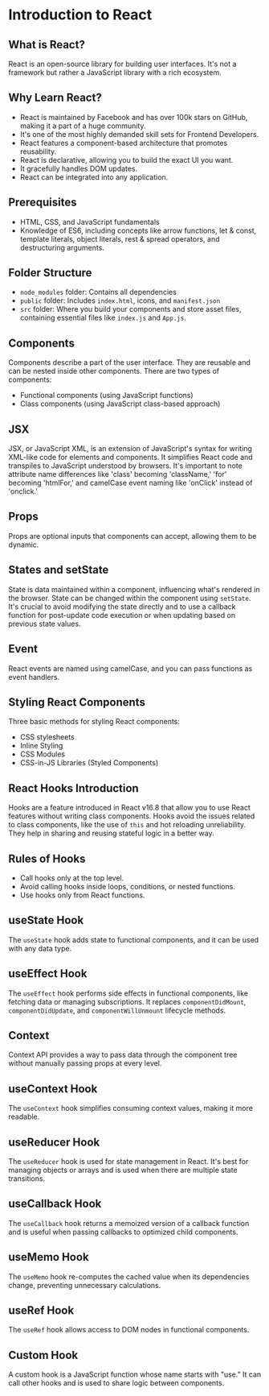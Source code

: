 # Introduction to React

## What is React?

React is an open-source library for building user interfaces. It's not a framework but rather a JavaScript library with a rich ecosystem.

## Why Learn React?

- React is maintained by Facebook and has over 100k stars on GitHub, making it a part of a huge community.
- It's one of the most highly demanded skill sets for Frontend Developers.
- React features a component-based architecture that promotes reusability.
- React is declarative, allowing you to build the exact UI you want.
- It gracefully handles DOM updates.
- React can be integrated into any application.

## Prerequisites

- HTML, CSS, and JavaScript fundamentals
- Knowledge of ES6, including concepts like arrow functions, let & const, template literals, object literals, rest & spread operators, and destructuring arguments.

## Folder Structure

- `node_modules` folder: Contains all dependencies
- `public` folder: Includes `index.html`, icons, and `manifest.json`
- `src` folder: Where you build your components and store asset files, containing essential files like `index.js` and `App.js`.

## Components

Components describe a part of the user interface. They are reusable and can be nested inside other components. There are two types of components:

- Functional components (using JavaScript functions)
- Class components (using JavaScript class-based approach)

## JSX

JSX, or JavaScript XML, is an extension of JavaScript's syntax for writing XML-like code for elements and components. It simplifies React code and transpiles to JavaScript understood by browsers. It's important to note attribute name differences like 'class' becoming 'className,' 'for' becoming 'htmlFor,' and camelCase event naming like 'onClick' instead of 'onclick.'

## Props

Props are optional inputs that components can accept, allowing them to be dynamic.

## States and setState

State is data maintained within a component, influencing what's rendered in the browser. State can be changed within the component using `setState`. It's crucial to avoid modifying the state directly and to use a callback function for post-update code execution or when updating based on previous state values.

## Event

React events are named using camelCase, and you can pass functions as event handlers.

## Styling React Components

Three basic methods for styling React components:

- CSS stylesheets
- Inline Styling
- CSS Modules
- CSS-in-JS Libraries (Styled Components)

## React Hooks Introduction

Hooks are a feature introduced in React v16.8 that allow you to use React features without writing class components. Hooks avoid the issues related to class components, like the use of `this` and hot reloading unreliability. They help in sharing and reusing stateful logic in a better way.

## Rules of Hooks

- Call hooks only at the top level.
- Avoid calling hooks inside loops, conditions, or nested functions.
- Use hooks only from React functions.

## useState Hook

The `useState` hook adds state to functional components, and it can be used with any data type.

## useEffect Hook

The `useEffect` hook performs side effects in functional components, like fetching data or managing subscriptions. It replaces `componentDidMount`, `componentDidUpdate`, and `componentWillUnmount` lifecycle methods.

## Context

Context API provides a way to pass data through the component tree without manually passing props at every level.

## useContext Hook

The `useContext` hook simplifies consuming context values, making it more readable.

## useReducer Hook

The `useReducer` hook is used for state management in React. It's best for managing objects or arrays and is used when there are multiple state transitions.

## useCallback Hook

The `useCallback` hook returns a memoized version of a callback function and is useful when passing callbacks to optimized child components.

## useMemo Hook

The `useMemo` hook re-computes the cached value when its dependencies change, preventing unnecessary calculations.

## useRef Hook

The `useRef` hook allows access to DOM nodes in functional components.

## Custom Hook

A custom hook is a JavaScript function whose name starts with "use." It can call other hooks and is used to share logic between components.



